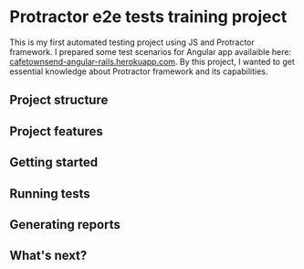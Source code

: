 # Protractor e2e tests training project

This is my first automated testing project using JS and Protractor framework. I prepared some test scenarios for Angular app availaible here: [cafetownsend-angular-rails.herokuapp.com](http://cafetownsend-angular-rails.herokuapp.com).
By this project, I wanted to get essential knowledge about Protractor framework and its capabilities.

## Project structure

## Project features

## Getting started

## Running tests

## Generating reports

## What's next?